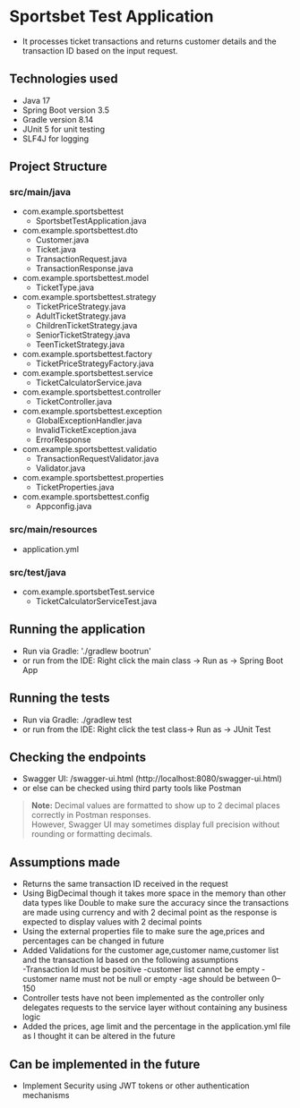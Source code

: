 # Sportsbet Test Application
 
 - It processes ticket transactions and returns customer details and the transaction ID based on the input request.   
   
## Technologies used

- Java 17
- Spring Boot version 3.5
- Gradle version 8.14
- JUnit 5 for unit testing
- SLF4J for logging


## Project Structure
### src/main/java
- com.example.sportsbettest
  - SportsbetTestApplication.java
- com.example.sportsbettest.dto
   - Customer.java
   - Ticket.java
   - TransactionRequest.java
   - TransactionResponse.java
- com.example.sportsbettest.model
   - TicketType.java
- com.example.sportsbettest.strategy
   - TicketPriceStrategy.java
   - AdultTicketStrategy.java
   - ChildrenTicketStrategy.java
   - SeniorTicketStrategy.java
   - TeenTicketStrategy.java
- com.example.sportsbettest.factory
   - TicketPriceStrategyFactory.java
- com.example.sportsbettest.service
   - TicketCalculatorService.java    
- com.example.sportsbettest.controller
   - TicketController.java
- com.example.sportsbettest.exception
   - GlobalExceptionHandler.java  
   - InvalidTicketException.java 
   - ErrorResponse
- com.example.sportsbettest.validatio
   - TransactionRequestValidator.java
   - Validator.java  
- com.example.sportsbettest.properties    
   - TicketProperties.java
- com.example.sportsbettest.config
   - Appconfig.java 

     
### src/main/resources
- application.yml

### src/test/java
- com.example.sportsbetTest.service
   - TicketCalculatorServiceTest.java
   
## Running the application
- Run via Gradle:  './gradlew bootrun'
- or run from the IDE: Right click the main class ->  Run as ->  Spring Boot App

## Running the tests
- Run via Gradle: ./gradlew test
- or run from the IDE: Right click the test class-> Run as -> JUnit Test  

## Checking the endpoints
- Swagger UI:  /swagger-ui.html (http://localhost:8080/swagger-ui.html)
- or else can be checked using third party tools like Postman

> **Note:** Decimal values are formatted to show up to 2 decimal places correctly in Postman responses.  
> However, Swagger UI may sometimes display full precision without rounding or formatting decimals.
     
## Assumptions made
- Returns the same transaction ID received in the request
- Using BigDecimal though it takes more space in the memory than other data types like Double
  to make sure the accuracy since the transactions are made using currency and with 2 decimal point 
  as the response is expected to display values with 2 decimal points
- Using the external properties file to make sure the age,prices and percentages can be changed in
  future  
- Added Validations for the customer age,customer name,customer list and the transaction Id based on the following assumptions           
   -Transaction Id must be positive
   -customer list cannot be empty
   -customer name must not be null or empty 
   -age should be between 0–150 
- Controller tests have not been implemented as the controller only  delegates requests to the service layer without containing any business logic
- Added the prices, age limit and the percentage in the application.yml file as I thought it can be altered in the future 


## Can be implemented in the future
- Implement Security using JWT tokens or other authentication mechanisms

   
    


